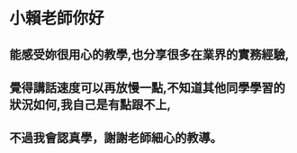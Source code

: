 # 小賴老師你好

## 能感受妳很用心的教學,也分享很多在業界的實務經驗,
## 覺得講話速度可以再放慢一點,不知道其他同學學習的狀況如何,我自己是有點跟不上,
## 不過我會認真學，謝謝老師細心的教導。

